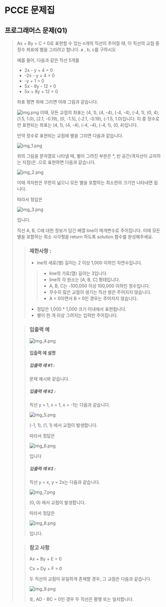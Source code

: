 # PCCE 문제집
## 프로그래머스 문제(Q1)
> Ax + By + C = 0로 표현할 수 있는 n개의 직선이 주어질 때, 이 직선의 교점 중 정수 좌표에 별을 그리려고 합니다.
> a , b, c를 구하시오
> 
> 예를 들어, 다음과 같은 직선 5개를
> 
> - 2x - y + 4 = 0 
> - -2x - y + 4 = 0 
> - -y + 1 = 0 
> - 5x - 8y - 12 = 0 
> - 5x + 8y + 12 = 0
> 
> 좌표 평면 위에 그리면 아래 그림과 같습니다.
> 
> ![img.png](img.png)
> 이때, 모든 교점의 좌표는 (4, 1), (4, -4), (-4, -4), (-4, 1), (0, 4), (1.5, 1.0), (2.1, -0.19), (0, -1.5), (-2.1, -0.19), (-1.5, 1.0)입니다. 이 중 정수로만 표현되는 좌표는 (4, 1), (4, -4), (-4, -4), (-4, 1), (0, 4)입니다.
> 
> 만약 정수로 표현되는 교점에 별을 그리면 다음과 같습니다.
> 
> ![img_1.png](img_1.png)
> 
> 위의 그림을 문자열로 나타낼 때, 별이 그려진 부분은 *, 빈 공간(격자선이 교차하는 지점)은 .으로 표현하면 다음과 같습니다.
> 
> ![img_2.png](img_2.png)
> 
> 이때 격자판은 무한히 넓으니 모든 별을 포함하는 최소한의 크기만 나타내면 됩니다. 
> 
> 따라서 정답은
> 
>![img_3.png](img_3.png)
> 
> 입니다.
> 
> 직선 A, B, C에 대한 정보가 담긴 배열 line이 매개변수로 주어집니다. 이때 모든 별을 포함하는 최소 사각형을 return 하도록 solution 함수를 완성해주세요.
> >### 제한사항 :
> >
> > - ine의 세로(행) 길이는 2 이상 1,000 이하인 자연수입니다. 
> > >  - line의 가로(열) 길이는 3입니다. 
> > > - line의 각 원소는 [A, B, C] 형태입니다. 
> > > - A, B, C는 -100,000 이상 100,000 이하인 정수입니다. 
> > > - 무수히 많은 교점이 생기는 직선 쌍은 주어지지 않습니다. 
> > > - A = 0이면서 B = 0인 경우는 주어지지 않습니다. 
> >  - 정답은 1,000 * 1,000 크기 이내에서 표현됩니다. 
> >  - 별이 한 개 이상 그려지는 입력만 주어집니다.
>
> > ### 입출력 예
> >
> >![img_4.png](img_4.png)
> > 
> > #### 입출력 예 설명
> >
> > ##### 입출력 예 #1 : 
> >
> > 문제 예시와 같습니다.
> >
> > ##### 입출력 예 #2 :
> >
> > 직선 y = 1, x = 1, x = -1는 다음과 같습니다.
> >
> > ![img_5.png](img_5.png)
> >
> > (-1, 1), (1, 1) 에서 교점이 발생합니다.
> >
> >따라서 정답은
> >
> > ![img_6.png](img_6.png)
> >
> >입니다
> >
> >
> > ##### 입출력 예 #3 :
> >
> > 직선 y = x, y = 2x는 다음과 같습니다.
> >
> > ![img_7.png](img_7.png)
> >
> > (0, 0) 에서 교점이 발생합니다.
> >
> > 따라서 정답은
> >
> > ![img_8.png](img_8.png)
> >
> >
> >입니다.
> >
> 
> > ### 참고 사항
> >
> > Ax + By + E = 0 
> >
> > Cx + Dy + F = 0
> > 
> > 두 직선의 교점이 유일하게 존재할 경우, 그 교점은 다음과 같습니다.
> >
> > ![img_9.png](img_9.png)
> >
> >또, AD - BC = 0인 경우 두 직선은 평행 또는 일치합니다.